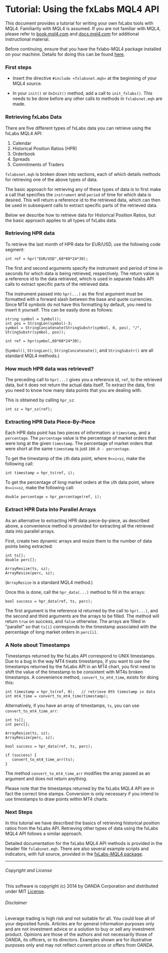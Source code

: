 Tutorial: Using the fxLabs MQL4 API
===================================

This document provides a tutorial for writing your own fxLabs tools with MQL4. Familiarity with MQL4 is assumed. If you are not familiar with MQL4, please refer to [book.mql4.com](http://book.mql4.com/) and [docs.mql4.com](http://docs.mql4.com/) for additional instructional material. 

Before continuing, ensure that you have the fxlabs-MQL4 package installed on your machine. Details for doing this can be found [here](https://github.com/oanda/mt4-fxlabs).

### First steps

* Insert the directive `#include <fxlabsnet.mqh>` at the beginning of your MQL4 source. 

* In your `init()` or `OnInit()` method, add a call to `init_fxlabs()`. This needs to be done before any other calls to methods in `fxlabsnet.mqh` are made. 

### Retrieving fxLabs Data

There are five different types of fxLabs data you can retrieve using the fxLabs MQL4 API:

1. Calendar
2. Historical Position Ratios (HPR)
3. Orderbook
4. Spreads
5. Commitments of Traders

`fxlabsnet.mqh` is broken down into sections, each of which details methods for retrieving one of the above types of data.

The basic approach for retrieving any of these types of data is to first make a call that specifies the `instrument` and `period` of time for which data is desired. This will return a reference id to the retrieved data, which can then be used in subsequent calls to extract specific parts of the retrieved data. 

Below we describe how to retrieve data for Historical Position Ratios, but the basic approach applies to all types of fxLabs data. 

### Retrieving HPR data

To retrieve the last month of HPR data for EUR/USD, use the following code segment:

```
int ref = hpr("EUR/USD",60*60*24*30); 
```

The first and second arguments specify the instrument and period of time in seconds for which data is being retrieved, respectively. The return value is a reference id to the data retrieved, which is used in separate fxlabs API calls to extract specific parts of the retrieved data. 

The instrument passed into `hpr(...)` as the first argument must be formatted with a forward slash between the base and quote currencies. Since MT4 symbols do not have this formatting by default, you need to insert it yourself. This can be easily done as follows:
 
```
string symbol = Symbol(); 
int pos = StringLen(symbol)-3; 
symbol = StringConcatenate(StringSubstr(symbol, 0, pos), "/", StringSubstr(symbol, pos));

int ref = hpr(symbol,60*60*24*30); 
```

(`Symbol()`, `StringLen()`, `StringConcatenate()`, and `StringSubstr()` are all standard MQL4 methods.) 

### How much HPR data was retrieved?

The preceding call to `hpr(...)` gives you a reference id, `ref`, to the retrieved data, but it does not return the actual data itself. To extract the data, first you need to know how many data points that you are dealing with. 

This is obtained by calling `hpr_sz`:

```
int sz = hpr_sz(ref); 
```

### Extracting HPR Data Piece-By-Piece

Each HPR data point has two pieces of information: a `timestamp`, and a `percentage`. The `percentage` value is the percentage of market orders that were long at the given `timestamp`. The percentage of market orders that were short at the same `timestamp` is just `100.0 - percentage`. 

To get the timestamp of the `i`th data point, where `0<=i<sz`, make the following call:

```
int timestamp = hpr_ts(ref, i); 
```

To get the percentage of long market orders at the `i`th data point, where `0<=i<=sz`, make the following call:

```
double percentage = hpr_percentage(ref, i);
```

### Extract HPR Data Into Parallel Arrays

As an alternative to extracting HPR data piece-by-piece, as described above, a convenience method is provided for extracting all the retrieved data into parallel arrays. 

First, create two dynamic arrays and resize them to the number of data points being extracted:

```
int ts[]; 
double perc[]; 

ArrayResize(ts, sz); 
ArrayResize(perc, sz); 
```

(`ArrayResize` is a standard MQL4 method.) 

Once this is done, call the `hpr_data(...)` method to fill in the arrays:

```
bool success = hpr_data(ref, ts, perc); 
```

The first argument is the reference id returned by the call to `hpr(...)`, and the second and third arguments are the arrays to be filled.  The method will return `true` on success, and `false` otherwise. The arrays are filled in "parallel" so that `ts[i]` corresponds to the timestamp associated with the percentage of long market orders in `perc[i]`. 

### A Note about Timestamps

Timestamps returned by the fxLabs API correspond to UNIX timestamps. Due to a bug in the way MT4 treats timestamps, if you want to use the timestamps returned by the fxLabs API in an MT4 chart, you first need to shift the value of the timestamp to be consistent with MT4s broken timestamps. A convenience method, `convert_to_mt4_time`, exists for doing this:

```
int timestamp = hpr_ts(ref, 0);   // retrieve 0th timestamp in data
int mt4_time = convert_to_mt4_time(timestamp); 
```

Alternatively, if you have an array of timestamps, `ts`, you can use `convert_to_mt4_time_arr`:

```
int ts[]; 
int perc[]; 

ArrayResize(ts, sz); 
ArrayResize(perc, sz); 

bool success = hpr_data(ref, ts, perc); 

if (success) {
   convert_to_mt4_time_arr(ts); 
}
```

The method `convert_to_mt4_time_arr` modifies the array passed as an argument and does not return anything. 

Please note that the timestamps returned by the fxLabs MQL4 API are in fact the correct time stamps. Conversion is only necessary if you intend to use timestamps to draw points within MT4 charts. 

### Next Steps

In this tutorial we have described the basics of retrieving historical position ratios from the fxLabs API. Retrieving other types of data using the fxLabs MQL4 API follows a similar approach. 

Detailed documentation for the fxLabs MQL4 API methods is provided in the header file `fxlabsnet.mqh`. There are also several example scripts and indicators, with full source, provided in the [fxLabs-MQL4 package](https://github.com/oanda/mt4-fxlabs). 

___


###### Copyright and License

This software is copyright (c) 2014 by OANDA Corporation and distributed under MIT [License](https://github.com/oanda/mt4-fxlabs/blob/master/LICENSE.md).

###### Disclaimer

Leverage trading is high risk and not suitable for all. You could lose all of your deposited funds. Articles are for general information purposes only and are not investment advice or a solution to buy or sell any investment product. Opinions are those of the authors and not necessarily those of OANDA, its officers, or its directors. Examples shown are for illustrative purposes only and may not reflect current prices or offers from OANDA.

